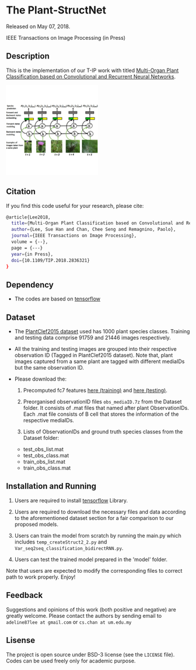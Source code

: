 # The Plant-StructNet

Released on May 07, 2018.

IEEE Transactions on Image Processing (in Press)

## Description

This is the implementation of our T-IP work with titled [Multi-Organ Plant Classification based on Convolutional and Recurrent Neural Networks](https://ieeexplore.ieee.org/document/8359391/).

<img src="tip.gif" width="50%">

## Citation 
If you find this code useful for your research, please cite:
```sh
@article{Lee2018,
  title={Multi-Organ Plant Classification based on Convolutional and Recurrent Neural Networks},
  author={Lee, Sue Han and Chan, Chee Seng and Remagnino, Paolo},
  journal={IEEE Transactions on Image Processing},
  volume = {--},
  page = {---}
  year={in Press},
  doi={10.1109/TIP.2018.2836321}
}
```

## Dependency

* The codes are based on [tensorflow](https://www.tensorflow.org/)

## Dataset
* The [PlantClef2015 dataset](http://www.imageclef.org/lifeclef/2015/plant) used has 1000 plant species classes. Training and testing data comprise 91759 and 21446 images respectively.

* All the training and testing images are grouped into their respective observation ID (Tagged in PlantClef2015 dataset). Note that, plant images captured from a same plant are tagged with different mediaIDs but the same observation ID.

* Please download the:

	1. Precomputed fc7 features [here (training)](http://www.cs-chan.com/source/DeepPlant/conv_f7_trainAL.zip) and [here (testing)](http://www.cs-chan.com/source/DeepPlant/conv_fc7_test_256.zip).

	2. Preorganised observationID files ``` obs_mediaID.7z ``` from the Dataset folder. It consists of .mat files that named after plant ObservationIDs. Each .mat file consists of B cell that stores the information of the respective mediaIDs.

	3. Lists of ObservationIDs and ground truth species classes from the Dataset folder:
	* test_obs_list.mat
	* test_obs_class.mat
	* train_obs_list.mat
	* train_obs_class.mat


## Installation and Running

1. Users are required to install [tensorflow](https://www.tensorflow.org/) Library.

2. Users are required to download the necessary files and data according to the aforementioned dataset section for a fair comparison to our proposed models.

3. Users can train the model from scratch by running the main.py which includes ``` temp_createStruct2_2.py ``` and ``` Var_seq2seq_classification_bidirectRNN.py ```.

4. Users can test the trained model prepared in the 'model' folder.


Note that users are expected to modify the corresponding files to correct path to work properly. Enjoy!


## Feedback
Suggestions and opinions of this work (both positive and negative) are greatly welcome. Please contact the authors by sending email to ``` adeline87lee at gmail.com ``` or ``` cs.chan at um.edu.my ```

## Lisense
The project is open source under BSD-3 license (see the ``` LICENSE ``` file). Codes can be used freely only for academic purpose.

